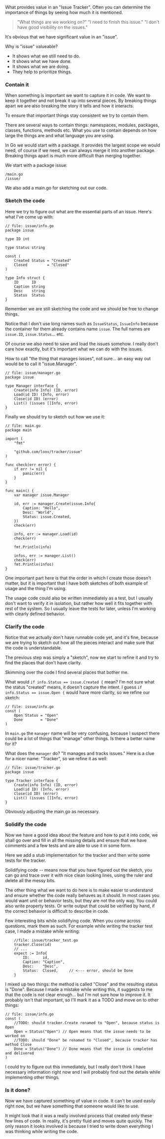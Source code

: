 What provides value in an "Issue Tracker". Often you can determine the importance of things by seeing how much it is mentioned.

> "What things are we working on?"
> "I need to finish this issue."
> "I don't have good visibility on the issues."

It's obvious that we have significant value in an "issue".

Why is "issue" valueable?

* It shows what we still need to do.
* It shows what we have done.
* It shows what we are doing.
* They help to prioritize things.

### Contain it

When something is important we want to capture it in code. We want to keep it
together and not break it up into several pieces. By breaking things apart
we are also breaking the story it tells and how it interacts.

To ensure that important things stay consistent we try to contain them.

There are several ways to contain things: namespaces, modules, packages,
classes, functions, methods etc. What you use to contain depends on how large
the things are and what language you are using.

In Go we would start with a package. It provides the largest scope we would
need, of course if we need, we can always merge it into another package.
Breaking things apart is much more difficult than merging together.

We start with a package issue:

```
/main.go
/issue/
```

We also add a main.go for sketching out our code.

### Sketch the code

Here we try to figure out what are the essential parts of an issue. Here's
what I've come up with:

```
// file: issue/info.go
package issue

type ID int

type Status string

const (
	Created Status = "Created"
	Closed         = "Closed"
)

type Info struct {
	ID      ID
	Caption	string
	Desc    string
	Status  Status
}
```

Remember we are still sketching the code and we should be free to change things.

Notice that I don't use long names such as `IssueStatus`, `IssueInfo` because
the container for them already contains name `issue`. The full names are
`issue.ID`, `issue.Status`... etc.

Of course we also need to save and load the issues somehow. I really don't care
how exactly, but it's important what we can do with the issues.

How to call "the thing that manages issues", not sure... an easy way out would
be to call it "issue.Manager".

```
// file: issue/manager.go
package issue

type Manager interface {
	Create(info Info) (ID, error)
	Load(id ID) (Info, error)
	Close(id ID) (error)
	List() (issues []Info, error)
}
```

Finally we should try to sketch out how we use it:

```
// file: main.go
package main

import (
	"fmt"

	"github.com/loov/tracker/issue"
)

func check(err error) {
	if err != nil {
		panic(err)
	}
}

func main() {
	var manager issue.Manager

	id, err := manager.Create(issue.Info{
		Caption: "Hello",
		Desc: "World",
		Status: issue.Created,
	})
	check(err)

	info, err := manager.Load(id)
	check(err)

	fmt.Println(info)

	infos, err := manager.List()
	check(err)
	fmt.Println(infos)
}
```

One important part here is that the order in which I create those doesn't matter,
but it is important that I have both sketches of both example of usage and the thing I'm using.

The usage code could also be written immediately as a test, but I usually don't
want to verify it in isolation, but rather how well it fits together with
rest of the system. So I usually leave the tests for later, unless I'm working
with clearly defined behavior.


### Clarify the code

Notice that we actually don't have runnable code yet, and it's fine, because
we are trying to sketch out how all the pieces interact and make sure that the
code is understandable.

The previous step was simply a "sketch", now we start to refine it and try to
find the places that don't have clarity.

Skimming over the code I find several places that bother me.

What would `if info.Status == issue.Created {` mean? I'm not sure what the
status "created" means, it doesn't capture the intent. I guess
`if info.Status == issue.Open {` would have more clarity, so we refine our sketch:

```
// file: issue/info.go
const (
	Open Status = "Open"
	Done        = "Done"
)
```

In `main.go` the `manager` name will be very confusing, because I suspect
there could be a lot of things that "manage" other things. Is there a better name for
it?

What does the `manager` do? "It manages and tracks issues." Here is a clue for
a nicer name: "Tracker", so we refine it as well:

```
// file: issue/tracker.go
package issue

type Tracker interface {
	Create(info Info) (ID, error)
	Load(id ID) (Info, error)
	Close(id ID) (error)
	List() (issues []Info, error)
}
```

Obviously adjusting the main.go as necessary.


### Solidify the code

Now we have a good idea about the feature and how to put it into code,
we shall go over and fill in all the missing details and ensure that we
have comments and a few tests and are able to use it in some form.

Here we add a stub implementation for the tracker and then write some tests
for the tracker.

Solidifying code -- means now that you have figured out the sketch, you can
go and trace over it with nice clean looking lines, using the ruler and
delete all the messy bits.

The other thing what we want to do here is to make easier to understand
and ensure whether the code really behaves as it should. In most cases you would
want unit or behavior tests, but they are not the only way. You could also
write property tests. Or write output that could be verified by hand,
if the correct behavior is difficult to describe in code.

Few interesting bits while solidifying code. When you come across questions,
mark them as such. For example while writing the tracker test case, I made a
mistake while writing:

```
	//file: issue/tracker_test.go
	tracker.Close(id)
	// ...
	expect := Info{
		ID:      id,
		Caption: "Caption",
		Desc:    "Desc",
		Status:  Closed,     // <--- error, should be Done
	}
```

I mixed up two things: the method is called "Close" and the resulting
status is "Done". Because I made a mistake while writing this, it suggests to
me that the code is not clear enough... but I'm not sure how to improve it.
It probably isn't that important, so I'll mark it as a TODO and move on
to other things:

```
// file: issue/info.go
const (
	//TODO: should tracker.Create renamed to "Open", because status is Open
	Open = Status("Open") // Open means that the issue needs to be worked on
	//TODO: should "Done" be renamed to "Closed", because tracker has method Close
	Done = Status("Done") // Done means that the issue is completed and delivered
)
```

I could try to figure out this immediately, but I really don't think I have
necessary information right now and I will probably find out the details
while implementing other things.


### Is it done?

Now we have captured something of value in code. It can't be used easily
right now, but we have something that someone would like to use.

It might look that it was a really involved process that created only these
few lines of code. In reality, it's pretty fluid and moves quite quickly. The
only reason it looks involved is because I tried to write down everything I
was thinking while writing the code.
